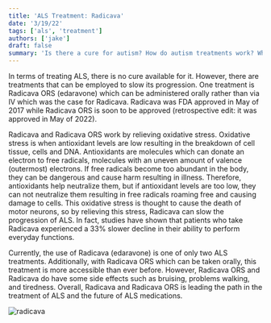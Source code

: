 ```yaml
---
title: 'ALS Treatment: Radicava'
date: '3/19/22'
tags: ['als', 'treatment']
authors: ['jake']
draft: false
summary: 'Is there a cure for autism? How do autism treatments work? What does the future of autism treatments look like? These questions and more will be answered in the following blog post.'
---
```

In terms of treating ALS, there is no cure available for it. However, there are treatments that can be employed to slow its progression. One treatment is Radicava ORS (edaravone) which can be administered orally rather than via IV which was the case for Radicava. Radicava was FDA approved in May of 2017 while Radicava ORS is soon to be approved (retrospective edit: it was approved in May of 2022).

Radicava and Radicava ORS work by relieving oxidative stress. Oxidative stress is when antioxidant levels are low resulting in the breakdown of cell tissue, cells and DNA. Antioxidants are molecules which can donate an electron to free radicals, molecules with an uneven amount of valence (outermost) electrons. If free radicals become too abundant in the body, they can be dangerous and cause harm resulting in illness. Therefore, antioxidants help neutralize them, but if antioxidant levels are too low, they can not neutralize them resulting in free radicals roaming free and causing damage to cells. This oxidative stress is thought to cause the death of motor neurons, so by relieving this stress, Radicava can slow the progression of ALS. In fact, studies have shown that patients who take Radicava experienced a 33% slower decline in their ability to perform everyday functions.

Currently, the use of Radicava (edaravone) is one of only two ALS treatments. Additionally, with Radicava ORS which can be taken orally, this treatment is more accessible than ever before. However, Radicava ORS and Radicava do have some side effects such as bruising, problems walking, and tiredness. Overall, Radicava and Radicava ORS is leading the path in the treatment of ALS and the future of ALS medications.

![radicava](https://tse4.mm.bing.net/th?id=OIP.w3jvVII4c-gsf6b3S6ZAfwHaD4&pid=Api&P=0&w=373&h=195)
